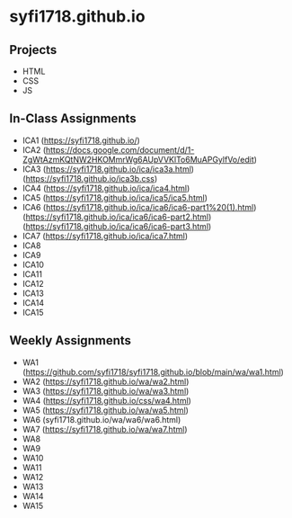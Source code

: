 # syfi1718.github.io


## Projects

* HTML
* CSS
* JS

## In-Class Assignments

* ICA1 (https://syfi1718.github.io/)
* ICA2 (https://docs.google.com/document/d/1-ZgWtAzmKQtNW2HKOMmrWg6AUpVVKlTo6MuAPGylfVo/edit)
* ICA3 (https://syfi1718.github.io/ica/ica3a.html) (https://syfi1718.github.io/ica3b.css)
* ICA4 (https://syfi1718.github.io/ica/ica4.html)
* ICA5 (https://syfi1718.github.io/ica/ica5/ica5.html)
* ICA6 (https://syfi1718.github.io/ica/ica6/ica6-part1%20(1).html) (https://syfi1718.github.io/ica/ica6/ica6-part2.html)     (https://syfi1718.github.io/ica/ica6/ica6-part3.html)
* ICA7 (https://syfi1718.github.io/ica/ica7.html)
* ICA8
* ICA9
* ICA10
* ICA11
* ICA12
* ICA13
* ICA14
* ICA15

## Weekly Assignments
* WA1 (https://github.com/syfi1718/syfi1718.github.io/blob/main/wa/wa1.html)
* WA2 (https://syfi1718.github.io/wa/wa2.html)
* WA3 (https://syfi1718.github.io/wa/wa3.html)
* WA4 (https://syfi1718.github.io/css/wa4.html)
* WA5 (https://syfi1718.github.io/wa/wa5.html)
* WA6 (syfi1718.github.io/wa/wa6/wa6.html)
* WA7 (https://syfi1718.github.io/wa/wa7.html)
* WA8
* WA9
* WA10
* WA11
* WA12
* WA13
* WA14
* WA15
